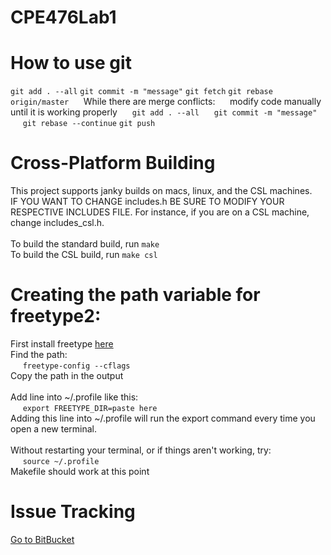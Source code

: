 # CPE476Lab1

<h1>How to use git</h1>
<code>git add . --all</code>  
<code>git commit -m "message"</code>  
<code>git fetch</code>  
<code>git rebase origin/master</code>  
 &nbsp;&nbsp;&nbsp;&nbsp;  While there are merge conflicts:  
 &nbsp;&nbsp;&nbsp;&nbsp;  modify code manually until it is working properly  
 &nbsp;&nbsp;&nbsp;&nbsp;  <code>git add . --all</code>  
 &nbsp;&nbsp;&nbsp;&nbsp;  <code>git commit -m "message"</code>  
 &nbsp;&nbsp;&nbsp;&nbsp;  <code>git rebase --continue</code>  
<code>git push</code>  

<h1>Cross-Platform Building</h1>
This project supports janky builds on macs, linux, and the CSL machines.<br>
IF YOU WANT TO CHANGE includes.h BE SURE TO MODIFY YOUR RESPECTIVE INCLUDES FILE. For instance, if you are on a CSL machine, change includes_csl.h.<br>
<br>
To build the standard build, run <code>make</code><br>
To build the CSL build, run <code>make csl</code><br>

<h1>Creating the path variable for freetype2:</h1>
First install freetype <a href="http://www.linuxfromscratch.org/blfs/view/svn/general/freetype2.html">here</a>
<br>Find the path:<br>
&nbsp;&nbsp;&nbsp;&nbsp; <code>freetype-config --cflags</code>
<br>Copy the path in the output<br>
<br>Add line into ~/.profile like this:<br>
&nbsp;&nbsp;&nbsp;&nbsp; <code>export FREETYPE_DIR=paste here</code>
<br>Adding this line into ~/.profile will run the export command every time you open a new terminal.<br>
<br>Without restarting your terminal, or if things aren't working, try:<br>
&nbsp;&nbsp;&nbsp;&nbsp; <code>source ~/.profile</code>
<br>Makefile should work at this point<br>

<h1>Issue Tracking</h1>
<a href="https://bitbucket.org/japanesefestival/cpe476-final-project/issues?status=new&status=open">Go to BitBucket</a>
